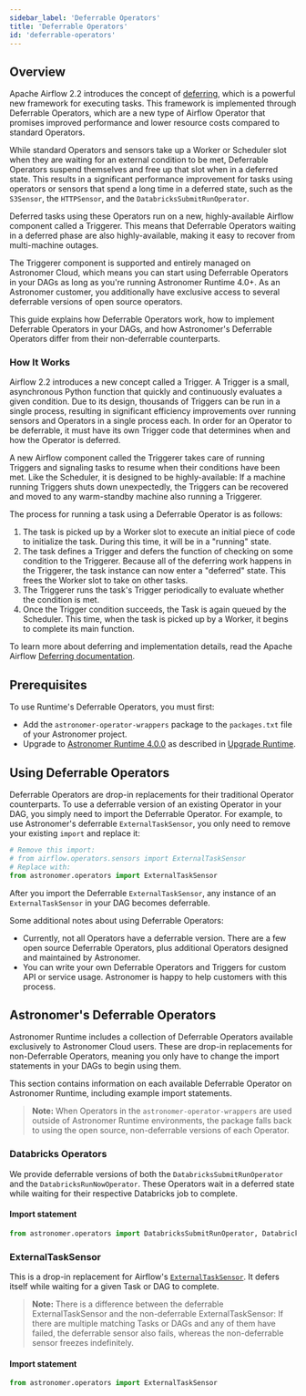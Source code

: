 ```yaml
---
sidebar_label: 'Deferrable Operators'
title: 'Deferrable Operators'
id: 'deferrable-operators'
---
```


## Overview

Apache Airflow 2.2 introduces the concept of [deferring](https://cwiki.apache.org/confluence/pages/viewpage.action?pageId=177050929), which is a powerful new framework for executing tasks. This framework is implemented through Deferrable Operators, which are a new type of Airflow Operator that promises improved performance and lower resource costs compared to standard Operators.

While standard Operators and sensors take up a Worker or Scheduler slot when they are waiting for an external condition to be met, Deferrable Operators suspend themselves and free up that slot when in a deferred state. This results in a significant performance improvement for tasks using operators or sensors that spend a long time in a deferred state, such as the `S3Sensor`, the `HTTPSensor`, and the `DatabricksSubmitRunOperator`.

Deferred tasks using these Operators run on a new, highly-available Airflow component called a Triggerer. This means that Deferrable Operators waiting in a deferred phase are also highly-available, making it easy to recover from multi-machine outages.

The Triggerer component is supported and entirely managed on Astronomer Cloud, which means you can start using Deferrable Operators in your DAGs as long as you're running Astronomer Runtime 4.0+. As an Astronomer customer, you additionally have exclusive access to several deferrable versions of open source operators.

This guide explains how Deferrable Operators work, how to implement Deferrable Operators in your DAGs, and how Astronomer's Deferrable Operators differ from their non-deferrable counterparts.

### How It Works

Airflow 2.2 introduces a new concept called a Trigger. A Trigger is a small, asynchronous Python function that quickly and continuously evaluates a given condition. Due to its design, thousands of Triggers can be run in a single process, resulting in significant efficiency improvements over running sensors and Operators in a single process each. In order for an Operator to be deferrable, it must have its own Trigger code that determines when and how the Operator is deferred.

A new Airflow component called the Triggerer takes care of running Triggers and signaling tasks to resume when their conditions have been met. Like the Scheduler, it is designed to be highly-available: If a machine running Triggers shuts down unexpectedly, the Triggers can be recovered and moved to any warm-standby machine also running a Triggerer.

The process for running a task using a Deferrable Operator is as follows:

1. The task is picked up by a Worker slot to execute an initial piece of code to initialize the task. During this time, it will be in a "running" state.
2. The task defines a Trigger and defers the function of checking on some condition to the Triggerer. Because all of the deferring work happens in the Triggerer, the task instance can now enter a "deferred" state. This frees the Worker slot to take on other tasks.
3. The Triggerer runs the task's Trigger periodically to evaluate whether the condition is met.
4. Once the Trigger condition succeeds, the Task is again queued by the Scheduler. This time, when the task is picked up by a Worker, it begins to complete its main function.

To learn more about deferring and implementation details, read the Apache Airflow [Deferring documentation](https://airflow.apache.org/docs/apache-airflow/stable/concepts/deferring.html).

## Prerequisites

To use Runtime's Deferrable Operators, you must first:

- Add the `astronomer-operator-wrappers` package to the `packages.txt` file of your Astronomer project.
- Upgrade to [Astronomer Runtime 4.0.0](release-notes#astronomer-runtime-4-0-0) as described in [Upgrade Runtime](upgrade-runtime).

## Using Deferrable Operators

Deferrable Operators are drop-in replacements for their traditional Operator counterparts. To use a deferrable version of an existing Operator in your DAG, you simply need to import the Deferrable Operator. For example, to use Astronomer's deferrable `ExternalTaskSensor`, you only need to remove your existing `import` and replace it:

```python
# Remove this import:
# from airflow.operators.sensors import ExternalTaskSensor
# Replace with:
from astronomer.operators import ExternalTaskSensor
```

After you import the Deferrable `ExternalTaskSensor`, any instance of an `ExternalTaskSensor` in your DAG becomes deferrable.

Some additional notes about using Deferrable Operators:

- Currently, not all Operators have a deferrable version. There are a few open source Deferrable Operators, plus additional Operators designed and maintained by Astronomer.
- You can write your own Deferrable Operators and Triggers for custom API or service usage. Astronomer is happy to help customers with this process.

## Astronomer's Deferrable Operators

Astronomer Runtime includes a collection of Deferrable Operators available exclusively to Astronomer Cloud users. These are drop-in replacements for non-Deferrable Operators, meaning you only have to change the import statements in your DAGs to begin using them.

This section contains information on each available Deferrable Operator on Astronomer Runtime, including example import statements.

> **Note:** When Operators in the `astronomer-operator-wrappers` are used outside of Astronomer Runtime environments, the package falls back to using the open source, non-deferrable versions of each Operator.

### Databricks Operators

We provide deferrable versions of both the `DatabricksSubmitRunOperator` and the `DatabricksRunNowOperator`. These Operators wait in a deferred state while waiting for their respective Databricks job to complete.

#### Import statement

```python
from astronomer.operators import DatabricksSubmitRunOperator, DatabricksRunNowOperator
```

### ExternalTaskSensor

This is a drop-in replacement for Airflow's [`ExternalTaskSensor`](https://airflow.apache.org/docs/apache-airflow/stable/_api/airflow/sensors/external_task/index.html#module-airflow.sensors.external_task). It defers itself while waiting for a given Task or DAG to complete.

> **Note:** There is a difference between the deferrable ExternalTaskSensor and the non-deferrable ExternalTaskSensor: If there are multiple matching Tasks or DAGs and any of them have failed, the deferrable sensor also fails, whereas the non-deferrable sensor freezes indefinitely.

#### Import statement

```python
from astronomer.operators import ExternalTaskSensor
```
